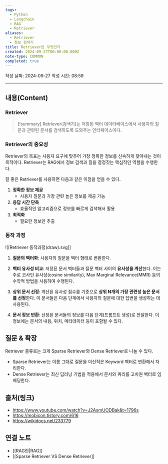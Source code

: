 ```yaml
---
tags:
  - Python
  - Langchain
  - RAG
  - Retriever
aliases:
  - Retriever
  - 정보 검색기
title: Retriever란 무엇인가
created: 2024-09-27T00:00:00.000Z
note-type: COMMON
completed: true
---
```

작성 날짜: 2024-09-27
작성 시간: 08:59


----
## 내용(Content)

### Retriever

>[!summary]
> Retriever(검색기)는 저장된 벡터 데이터베이스에서 사용자의 질문과 관련된 문서를 검색하도록 도와주는 인터페이스이다. 

### Retriever의 중요성

Retriever의 목표는 사용자 요구에 맞추어 가장 정확한 정보를 신속하게 찾아내는 것이 목적이다. Retriever는 RAG에서 정보 검색과 질을 결정짓는 핵심적인 역할을 수행한다.

질 좋은 Retriever를 사용하면 다음과 같은 이점을 얻을 수 있다.

1. **정확한 정보 제공**
	- 사용자 질문과 가장 관련 높은 정보를 제공 가능
2. **응답 시간 단축**
	- 효율적인 알고리즘으로 정보를 빠르게 검색해서 활용
3. **최적화**
	- 필요한 정보만 추출

### 동작 과정

![[Retriever 동작과정(draw).svg]]

1. **질문의 벡터화**: 사용자의 질문을 벡터 형태로 변환한다.
    
2. **벡터 유사성 비교**: 저장된 문서 벡터들과 질문 벡터 사이의 **유사성을 계산**한다. 이는 주로 코사인 유사성(cosine similarity), Max Marginal Relevance(MMR) 등의 수학적 방법을 사용하여 수행된다.
    
3. **상위 문서 선정**: 계산된 유사성 점수를 기준으로 **상위 N개의 가장 관련성 높은 문서를 선정**한다. 이 문서들은 다음 단계에서 사용자의 질문에 대한 답변을 생성하는 데 사용된다.
    
4. **문서 정보 반환**: 선정된 문서들의 정보를 다음 단계(프롬프트 생성)로 전달한다. 이 정보에는 문서의 내용, 위치, 메타데이터 등이 포함될 수 있다.

## 질문 & 확장

Retriever 종류로는 크게 Sparse Retriever와 Dense Retriever로 나눌 수 있다.
- Sparse Retriever는 이름 그대로 질문을 이산적은 Keyword 벡터로 변환해서 처리한다.
- Dense Retriever는 최신 딥러닝 기법을 적용해서 문서와 쿼리를 고차원 벡터로 임베딩한다. 

## 출처(링크)

- https://www.youtube.com/watch?v=J2AsmUODBak&t=1796s
- https://mobicon.tistory.com/616
- https://wikidocs.net/233779
## 연결 노트

- [[RAG란|RAG]]
- [[Sparse Retriever VS Dense Retriever]]
